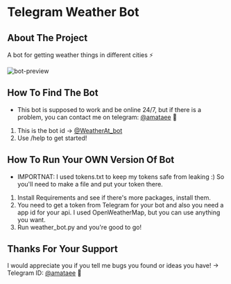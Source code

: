 # Telegram Weather Bot
## About The Project
A bot for getting weather things in different cities ⚡️

![bot-preview](https://user-images.githubusercontent.com/64390281/187268049-71ec30fa-2883-45b7-8f03-ad3b529da178.gif)

## How To Find The Bot
* This bot is supposed to work and be online 24/7, but if there is a problem, you can contact me on telegram: [@amataee](https://telegram.me/amataee) 🤙
1. This is the bot id -> [@WeatherAt_bot](https://telegram.me/weatherat_bot)
2. Use /help to get started!

## How To Run Your OWN Version Of Bot
* IMPORTNAT: I used tokens.txt to keep my tokens safe from leaking :) So you'll need to make a file and put your token there.
1. Install Requirements and see if there's more packages, install them.
2. You need to get a token from Telegram for your bot and also you need a app id for your api. I used OpenWeatherMap, but you can use anything you want.
3. Run weather_bot.py and you're good to go!

## Thanks For Your Support
I would appreciate you if you tell me bugs you found or ideas you have! -> Telegram ID: [@amataee](https://telegram.me/amataee) 🙂
